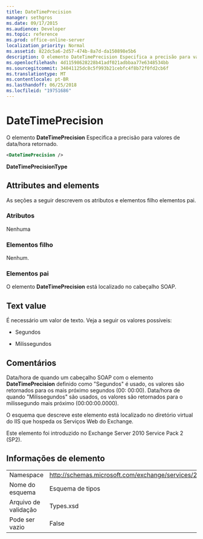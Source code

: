 ```yaml
---
title: DateTimePrecision
manager: sethgros
ms.date: 09/17/2015
ms.audience: Developer
ms.topic: reference
ms.prod: office-online-server
localization_priority: Normal
ms.assetid: 822dc5a6-2d57-474b-8a7d-da150898e5b6
description: O elemento DateTimePrecision Especifica a precisão para valores de data/hora retornado.
ms.openlocfilehash: 4d11598628228b41adf021adbbaa77e6348534bb
ms.sourcegitcommit: 34041125dc8c5f993b21cebfc4f8b72f0fd2cb6f
ms.translationtype: MT
ms.contentlocale: pt-BR
ms.lasthandoff: 06/25/2018
ms.locfileid: "19751686"
---
```

# <a name="datetimeprecision"></a>DateTimePrecision

O elemento **DateTimePrecision** Especifica a precisão para valores de data/hora retornado. 
  
```XML
<DateTimePrecision />
```

**DateTimePrecisionType**

## <a name="attributes-and-elements"></a>Attributes and elements

As seções a seguir descrevem os atributos e elementos filho elementos pai.
  
### <a name="attributes"></a>Atributos

Nenhuma
  
### <a name="child-elements"></a>Elementos filho

Nenhum.
  
### <a name="parent-elements"></a>Elementos pai

O elemento **DateTimePrecision** está localizado no cabeçalho SOAP. 
  
## <a name="text-value"></a>Text value

É necessário um valor de texto. Veja a seguir os valores possíveis:
  
- Segundos
    
- Milissegundos
    
## <a name="remarks"></a>Comentários

Data/hora de quando um cabeçalho SOAP com o elemento **DateTimePrecision** definido como "Segundos" é usado, os valores são retornados para os mais próximo segundos (00: 00:00). Data/hora de quando "Milissegundos" são usados, os valores são retornados para o milissegundo mais próximo (00:00:00.0000). 
  
O esquema que descreve este elemento está localizado no diretório virtual do IIS que hospeda os Serviços Web do Exchange.
  
Este elemento foi introduzido no Exchange Server 2010 Service Pack 2 (SP2).
  
## <a name="element-information"></a>Informações de elemento

|||
|:-----|:-----|
|Namespace  <br/> |http://schemas.microsoft.com/exchange/services/2006/types  <br/> |
|Nome do esquema  <br/> |Esquema de tipos  <br/> |
|Arquivo de validação  <br/> |Types.xsd  <br/> |
|Pode ser vazio  <br/> |False  <br/> |
   

